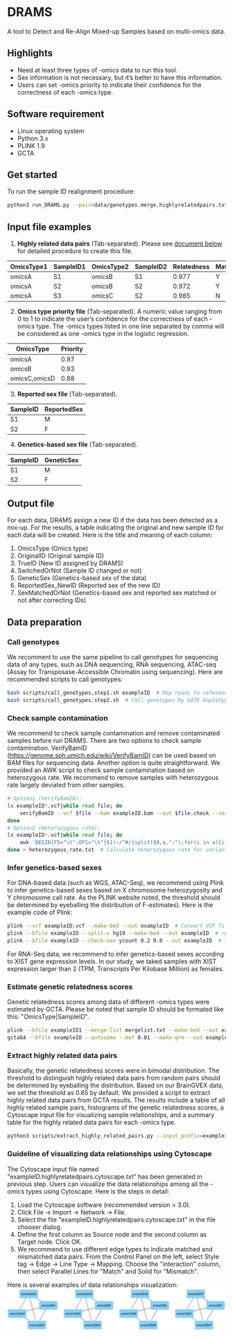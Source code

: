 # DRAMS
A tool to Detect and Re-Align Mixed-up Samples based on multi-omics data.

## Highlights
* Need at least three types of -omics data to run this tool.
* Sex information is not necessary, but it’s better to have this information.
* Users can set -omics priority to indicate their confidence for the correctness of each -omics type.

## Software requirement
* Linux operating system
* Python 3.x
* PLINK 1.9
* GCTA

## Get started
To run the sample ID realignment procedure:
```bash
python3 run_DRAMS.py --pair=data/genotypes.merge.highlyrelatedpairs.txt --prior=data/omics_priority --nsex=data/samplelist.reportedSex --gsex=data/samplelist.snpSex --output=data/res
```

## Input file examples
1. **Highly related data pairs** (Tab-separated). Please see [document below](#Estimate-genetic-relatedness-scores) for detailed procedure to create this file.

| OmicsType1 | SampleID1 | OmicsType2 | SampleID2 | Relatedness | Match |
| ---------- | --------- | ---------- | --------- | ----------- | ----- |
| omicsA | S1 | omicsB | S1 | 0.977 | Y |
| omicsA | S2 | omicsB | S2 | 0.972 | Y |
| omicsA | S3 | omicsC | S2 | 0.985 | N |

2. **Omics type priority file** (Tab-separated). A numeric value ranging from 0 to 1 to indicate the user’s confidence for the correctness of each -omics type. The -omics types listed in one line separated by comma will be considered as one -omics type in the logistic regression.

| OmicsType | Priority |
| ---------- | --------- |
| omicsA | 0.97 |
| omicsB | 0.93 |
| omicsC,omicsD | 0.88 |

3. **Reported sex file** (Tab-separated).

| SampleID | ReportedSex |
| ---------- | --------- |
| S1 | M |
| S2 | F |

4. **Genetics-based sex file** (Tab-separated).

| SampleID | GeneticSex |
| ---------- | --------- |
| S1 | M |
| S2 | F |

## Output file
For each data, DRAMS assign a new ID if the data has been detected as a mix-up. For the results, a table indicating the original and new sample ID for each data will be created. Here is the title and meaning of each column:
1. OmicsType (Omics type)
1. OriginalID (Original sample ID)
1. TrueID (New ID assigned by DRAMS)
1. SwitchedOrNot (Sample ID changed or not)
1. GeneticSex (Genetics-based sex of the data)
1. ReportedSex_NewID (Reported sex of the new ID)
1. SexMatchedOrNot (Genetics-based sex and reported sex matched or not after correcting IDs)

## Data preparation
### Call genotypes
We recomment to use the same pipeline to call genotypes for sequencing data of any types, such as DNA sequencing, RNA sequencing, ATAC-seq (Assay for Transposase-Accessible Chromatin using sequencing). Here are recommended scripts to call genotypes:
```bash
bash scripts/call_genotypes.step1.sh exampleID  # Map reads to reference genome and Base Quality Score Recalibration (BQSR)
bash scripts/call_genotypes.step2.sh  # Call genotypes by GATK HaplotypeCaller
```

### Check sample contamination
We recommend to check sample contamination and remove contaminated samples before run DRAMS. There are two options to check sample contamination. VerifyBamID (https://genome.sph.umich.edu/wiki/VerifyBamID) can be used based on BAM files for sequencing data. Another option is quite straightforward. We provided an AWK script to check sample contamination based on heterozygous rate. We recommend to remove samples with heterozygous rate largely deviated from other samples.
```bash
# Option1 (VerifyBamID):
ls exampleID*.vcf|while read file; do 
    verifyBamID --vcf $file --bam exampleID.bam --out $file.check --verbose --ignoreRG
done
# Option2 (Heterozygous rate):
ls exampleID*.vcf|while read file; do 
    awk 'BEGIN{FS="\t";OFS="\t"}$1!~/^#/{split($9,a,":");for(i in a){if(a[i]=="GQ") GQi=i;if(a[i]=="DP") DPi=i};split($10,a,":");if(a[GQi]<10||a[DPi]<3||a[DPi]>60) next;if($10~/^0\/0/){hom0++}else if($10~/^0\/1/){het++}else if($10~/^1\/1/){hom1++}}END{print "'$file'",hom0,het,hom1,het/(hom0+het+hom1)}' $file
done > heterozygous_rate.txt  # Calculate heterozygous rate for variants with GQ>=10 and 3<=DP<=60.
```

### Infer genetics-based sexes
For DNA-based data (such as WGS, ATAC-Seq), we recommend using Plink to infer genetics-based sexes based on X chromosome heterozygosity and Y chromosome call rate. As the PLINK website noted, the threshold should be determined by eyeballing the distribution of F-estimates). Here is the example code of Plink:
```bash
plink --vcf exampleID.vcf --make-bed --out exampleID  # Convert VCF file to PLINK file (PLINK 1.9)
plink --bfile exampleID --split-x hg19 --make-bed --out exampleID  # remove X chromosome pseudo-autosomal region
plink --bfile exampleID --check-sex ycount 0.2 0.8 --out exampleID  # sexcheck (Use default 0.2/0.8 F-statistic thresholds temporarily. As the PLINK website noted, the threshold should be determined by eyeballing the distribution of F-estimates)
```
For RNA-Seq data, we recommend to infer genetics-based sexes according to XIST gene expression levels. In our study, we taked samples with XIST expression larger than 2 (TPM, Transcripts Per Kilobase Million) as females.

### Estimate genetic relatedness scores
Genetic relatedness scores among data of different -omics types were estimated by GCTA.
Please be noted that sample ID should be formated like this: "OmicsType|SampleID".
```bash
plink --bfile exampleID1 --merge-list mergelist.txt --make-bed --out exampleID.merge  # Merge input files, each file per line for the merge list.
gcta64 --bfile exampleID --autosome --maf 0.01 --make-grm --out exampleID  # Estimate genetic relatedness by GCTA
```

### Extract highly related data pairs
Basically, the genetic relatedness scores were in bimodal distribution. The threshold to distinguish highly related data pairs from random pairs should be determined by eyeballing the distribution. Based on our BrainGVEX data, we set the threshold as 0.65 by default. We provided a script to extract highly related data pairs from GCTA results. The results include a table of all highly related sample pairs, histograms of the genetic relatedness scores, a Cytoscape input file for visualizing sample relationships, and a summary table for the highly related data pairs for each -omics type.
```bash
python3 scripts/extract_highly_related_pairs.py --input_prefix=exampleID --output_prefix=exampleID --threshold=0.65  --plot
```

### Guideline of visualizing data relationships using Cytoscape
The Cytoscape input file named "exampleID.highlyrelatedpairs.cytoscape.txt" has been generated in previous step. Users can visualize the data relationships among all the -omics types using Cytoscape. Here is the steps in detail:
1. Load the Cytoscape software (recommended version > 3.0).
1. Click File -> Import -> Network -> File.
1. Select the file "exampleID.highlyrelatedpairs.cytoscape.txt" in the file chooser dialog.
1. Define the first column as Source node and the second column as Target node. Click OK.
1. We recommend to use different edge types to indicate matched and mismatched data pairs. From the Control Panel on the left, select Style tag -> Edge -> Line Type -> Mapping. Choose the "interaction" column, then select Parallel Lines for "Match" and Solid for "Mismatch".

Here is several examples of data relationships visualization:
![GitHub Logo](/images/SampleRelationExample.png)


